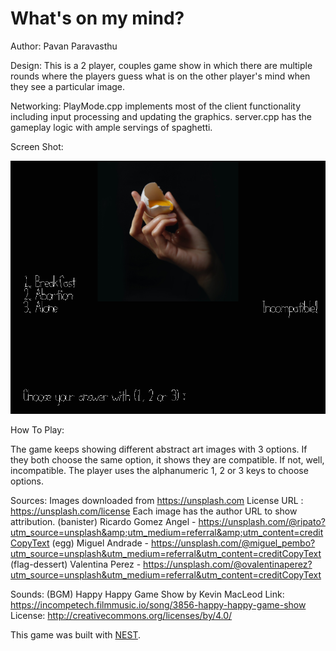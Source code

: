 # What's on my mind?

Author: Pavan Paravasthu

Design: This is a 2 player, couples game show in which there are multiple rounds where the players guess what is on the other player's mind when they see a particular image.

Networking: 
PlayMode.cpp implements most of the client functionality including input processing and updating the graphics.
server.cpp has the gameplay logic with ample servings of spaghetti.

Screen Shot:

![Screen Shot](screenshot.png)

How To Play:

The game keeps showing different abstract art images with 3 options. If they both choose the same option, it shows they are compatible. If not, well, incompatible. The player uses the alphanumeric 1, 2 or 3 keys to choose options.

Sources: 
Images downloaded from https://unsplash.com
License URL : https://unsplash.com/license
Each image has the author URL to show attribution.
(banister) Ricardo Gomez Angel - https://unsplash.com/@ripato?utm_source=unsplash&amp;utm_medium=referral&amp;utm_content=creditCopyText
(egg) Miguel Andrade - https://unsplash.com/@miguel_pembo?utm_source=unsplash&utm_medium=referral&utm_content=creditCopyText
(flag-dessert) Valentina Perez - https://unsplash.com/@ovalentinaperez?utm_source=unsplash&utm_medium=referral&utm_content=creditCopyText


Sounds:
(BGM)
Happy Happy Game Show by Kevin MacLeod
Link: https://incompetech.filmmusic.io/song/3856-happy-happy-game-show
License: http://creativecommons.org/licenses/by/4.0/



This game was built with [NEST](NEST.md).

